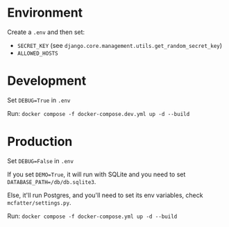 # Environment
Create a ``.env`` and then set:
* ``SECRET_KEY`` (see ``django.core.management.utils.get_random_secret_key``)
* ``ALLOWED_HOSTS``

# Development
Set ``DEBUG=True`` in ``.env``

Run:
``docker compose -f docker-compose.dev.yml up -d --build``

# Production
Set ``DEBUG=False`` in ``.env``

If you set ``DEMO=True``, it will run with SQLite and you need to set ``DATABASE_PATH=/db/db.sqlite3``.

Else, it'll run Postgres, and you'll need to set its env variables, check ``mcfatter/settings.py``.

Run:
``docker compose -f docker-compose.yml up -d --build``
